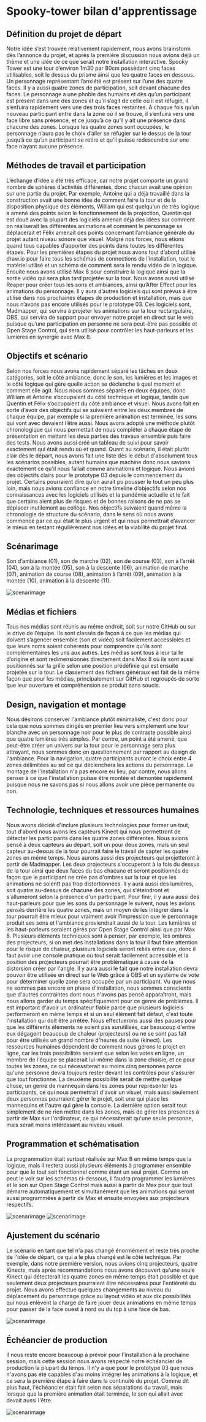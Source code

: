 # Spooky-tower bilan d'apprentissage

## Définition du projet de départ
Notre idée s’est trouvée relativement rapidement, nous avons brainstorm dès l’annonce du projet, et après la première discussion nous avions déjà un thème et une idée de ce que serait notre installation interactive. Spooky Tower est une tour d’environ 1m30 par 80cm possédant cinq faces utilisables, soit le dessus du prisme ainsi que les quatre faces en dessous. Un personnage représentant l’anxiété est présent sur l’une des quatre faces. Il y a aussi quatre zones de participation, soit devant chacune des faces. Le personnage a une phobie des humains et dès qu’un participant est présent dans une des zones et qu’il s’agit de celle où il est réfugié, il s’enfuira rapidement vers une des trois faces restantes. À chaque fois qu’un nouveau participant entre dans la zone où il se trouve, il s’enfuira vers une face libre sans présence, et ce jusqu’à ce qu’il y ait une présence dans chacune des zones. Lorsque les quatre zones sont occupées, le personnage n’aura pas le choix d’aller se réfugier sur le dessus de la tour jusqu’à ce qu’un participant se retire et qu’il puisse redescendre sur une face n’ayant aucune présence. 

## Méthodes de travail et participation
L’échange d’idée a été très efficace, car notre projet comporte un grand nombre de sphères d’activités différentes, donc chacun avait une opinion sur une partie du projet. Par exemple, Antoine qui a déjà travaillé dans la construction avait une bonne idée de comment faire la tour et de la disposition physique des éléments, William qui est quelqu’un de très logique a amené des points selon le fonctionnement de la projection, Quentin qui est doué avec la plupart des logiciels amenait déjà des idées sur comment on réaliserait les différentes animations et comment le personnage se déplacerait et Félix amenait des points concernant l’ambiance générale du projet autant niveau sonore que visuel. Malgré nos forces, nous étions quand tous capables d’apporter des points dans toutes les différentes étapes. Pour les premières étapes du projet nous avons tout d’abord utilisé draw.io pour faire tous les schémas de connections de l’installation, tout le matériel utilisé et un schéma de comment sera le rendu vidéo de la logique. Ensuite nous avons utilisé Max 8 pour construire la logique ainsi que la sortie vidéo qui sera plus tard projetée sur la tour. Nous avons aussi utilisé Reaper pour créer tous les sons et ambiances, ainsi qu’After Effect pour les animations du personnage. Il y aura d’autres logiciels qui sont prévus à être utilisé dans nos prochaines étapes de production et installation, mais que nous n’avons pas encore utilisés pour le prototype 03. Ces logiciels sont, Madmapper, qui servira à projeter les animations sur la tour rectangulaire, OBS, qui servira de support pour envoyer notre projet en direct sur le web puisque qu’une participation en personne ne sera peut-être pas possible et Open Stage Control, qui sera utilisé pour contrôler les haut-parleurs et les lumières en synergie avec Max 8.

## Objectifs et scénario
Selon nos forces nous avons rapidement séparé les tâches en deux catégories, soit le côté ambiance, donc le son, les lumières et les images et le côté logique qui gère quelle action se déclenche à quel moment et comment elle agit. Nous nous sommes séparés en deux équipes, donc William et Antoine s’occupaient du côté technique et logique, tandis que Quentin et Félix s’occupaient du côté ambiance et visuel. Nous avons fait en sorte d’avoir des objectifs qui se suivaient entre les deux membres de chaque équipe, par exemple si la première animation est terminée, les sons qui vont avec devaient l’être aussi. Nous avons adopté une méthode plutôt chronologique qui nous permettait de nous compléter à chaque étape de présentation en mettant les deux parties des travaux ensemble puis faire des tests. Nous avons aussi créé un tableau de suivi pour savoir exactement qui était rendu où et quand. Quant au scénario, il était plutôt clair dès le départ, nous avons fait une liste dès le début d'absolument tous les scénarios possibles, autant humains que machine donc nous savions exactement ce qu'il nous fallait comme animations et logique. Nous avions des objectifs clairs pour le prototype 03 depuis le commencement du projet. Certains pourraient dire qu’on aurait pu pousser le tout un peu plus loin, mais nous avions confiance en notre timeline d’objectifs selon nos connaissances avec les logiciels utilisés et la pandémie actuelle et le fait que certains aient plus de risques et de bonnes raisons de ne pas se déplacer inutilement au collège. Nos objectifs suivaient quand même la chronologie de structure du scénario, dans le sens où nous avons commencé par ce qui était le plus urgent et qui nous permettrait d’avancer le mieux en testant régulièrement nos idées et la viabilité du projet final. 

## Scénarimage
Son d’ambiance (01), son de marche (02), son de course (03), son à l’arrêt (04), son à la montée (05), son à la descente (06), animation de marche (07), animation de course (08), animation à l’arrêt (09), animation à la montée (10), animation à la descente (11).

![scenarimage](images/scénarimage.JPG)

## Médias et fichiers
Tous nos médias sont réunis au même endroit, soit sur notre GitHub ou sur le drive de l’équipe. Ils sont classés de façon à ce que les médias qui doivent s’agencer ensemble (son et vidéo) soit facilement accessibles et que leurs noms soient cohérents pour comprendre qu’ils sont complémentaires les uns aux autres. Les médias sont tous à leur taille d’origine et sont redimensionnés directement dans Max 8 où ils sont aussi positionnés sur la grille selon une position prédéfinie qui est ensuite projetée sur la tour. Le classement des fichiers généraux est fait de la même façon que pour les médias, principalement sur GitHub et regroupés de sorte que leur ouverture et compréhension se produit sans soucis.

## Design, navigation et montage
Nous désirons conserver l'ambiance plutôt minimaliste, c'est donc pour cela que nous sommes dirigés en premier lieu vers simplement une tour blanche avec un personnage noir pour le plus de contraste possible ainsi que quatre lumières très simples. Par contre, un point a été amené, que peut-être créer un univers sur la tour pour le personnage sera plus attrayant, nous sommes donc en questionnement par rapport au design de l'ambiance. Pour la navigation, quatre participants auront le choix entre 4 zones délimitées au sol ce qui déclenchera les actions du personnage. Le montage de l'installation n'a pas encore eu lieu, par contre, nous allons penser à ce que l'installation puisse être montée et démontée rapidement puisque nous ne savons pas si nous allons avoir une pièce permanente ou non.

## Technologie, techniques et ressources humaines
Nous avons décidé d'inclure plusieurs technologies pour former un tout, tout d'abord nous avons les capteurs Kinect qui nous permettront de détecter les participants dans les quatre zones différentes. Nous avions pensé à deux capteurs au départ, soit un pour deux zones, mais un seul capteur au-dessus de la tour pourrait faire le travail de capter les quatre zones en même temps. Nous aurons aussi des projecteurs qui projetteront à partir de Madmapper. Les deux projecteurs s'occuperont à la fois du dessus de la tour ainsi que deux faces du bas chacune et seront positionnés de façon que le participant ne crée pas d'ombres sur la tour et que les animations ne soientt pas trop distortionnées. Il y aura aussi des lumières, soit quatre au-dessus de chacune des zones, qui s'éteindront et s'allumeront selon la présence d'un participant. Pour finir, il y aura aussi des haut-parleurs pour que les sons du personnage le suivent, nous les avions pensés derrière les quatre zones, mais un moyen de les intégrer dans la tour pourrait être mieux pour vraiment avoir l'impression que le personnage produit ses sons et l'ambiance proviendrait aussi de la tour. Les lumières et les haut-parleurs seraient gérés par Open Stage Control ainsi que par Max 8. Plusieurs éléments techniques sont à penser, par exemple, les ombres des projecteurs, si on met des installations dans la tour il faut faire attention pour le risque de chaleur, plusieurs logiciels seront reliés entre eux, donc il faut avoir une console pratique où tout serait facilement accessible et la position des projecteurs pourrait être problématique à cause de la distorsion créer par l'angle. Il y aura aussi le fait que notre installation devra pouvoir être utilisée en direct sur le Web grâce à OBS et un système de vote pour déterminer quelle zone sera occupée par un participant. Vu que nous ne sommes pas encore en phase d'installation, nous sommes conscients que d'autres contraintes dont nous n'avons pas pensé apparaîtront, mais nous allons garder du temps spécifiquement pour ce genre de problèmes. Il est important d'avoir un ordinateur fiable parce que plusieurs logiciels performeront en même temps et si un seul élément fait défaut, c'est toute l'installation qui doit être arrêtée. Nous effectuerons aussi des pauses pour que les différents éléments ne soient pas surutilisés, car beaucoup d'entre eux dégagent beaucoup de chaleur (projecteurs) ou ne se sont pas fait pour être utilisés un grand nombre d'heures de suite (kinect). Les ressources humaines dépendent de comment nous gérons le projet en ligne, car les trois possibilités seraient que selon les votes en ligne, un membre de l'équipe se placerait lui-même dans la zone choisie, et ce pour toutes les zones, ce qui nécessiterait au moins cinq personnes parce qu'une personne devra toujours rester devant les contrôles pour s'assurer que tout fonctionne. La deuxième possibilité serait de mettre quelque chose, un genre de mannequin dans les zones pour représenter les participants, ce qui nous permettrait d'avoir un visuel, mais aussi seulement deux personnes pourraient gérer le projet, soit une qui place les mannequins et l'autre qui gère la console. La dernière option serait tout simplement de ne rien mettre dans les zones, mais de gérer les présences à partir de Max sur l'ordinateur, ce qui nécessiterait qu'une seule personne, mais serait moins intéressant au niveau visuel.

## Programmation et schématisation
La programmation était surtout réalisée sur Max 8 en même temps que la logique, mais il restera aussi plusieurs éléments à programmer ensemble pour que le tout soit fonctionnel comme étant un seul projet. Comme on peut le voir sur les schémas ci-dessous, il faudra programmer les lumières et le son sur Open Stage Control mais aussi à partir de Max pour que tout démarre automatiquement et simultanément que les animations qui seront aussi programmées à partir de Max et ensuite envoyées aux projecteurs respectifs. 

![scenarimage](images/schéma.JPG)
![scenarimage](images/schéma02.JPG)

## Ajustement du scénario
Le scénario en tant que tel n'a pas changé énormément et reste très proche de l'idée de départ, ce qui a le plus changé est le côté technique. Par exemple, dans notre première version, nous avions cinq projecteurs, quatre Kinects, mais après recommandations nous avons découvert qu'une seule Kinect qui détecterait les quatre zones en même temps était possible et que seulement deux projecteurs pourraient être nécessaires pour l'entièreté du projet. Nous avons effectué quelques changements au niveau du déplacement du personnage grâce au layout vidéo et aux dix possibilités qui nous enlèvent la charge de faire jouer deux animations en même temps pour passer de la face ouest à nord ou du top à une face de bas.

![scenarimage](images/grille_spooky_v2_directions.png)

## Échéancier de production
Il nous reste encore beaucoup à prévoir pour l'installation à la prochaine session, mais cette session nous avons respecté notre échéancier de production la plupart du temps. Il n'y a que pour le prototype 03 que nous n'avons pas été capables d'au moins intégrer les animations à la logique, et ce sera la première étape à faire dans la continuité du projet. Comme dit plus haut, l'échéancier était fait selon nos séparations du travail, mais lorsque que la première animation était terminée, le son qui allait avec devait aussi l'être. 

![scenarimage](images/timeline.jpg)
